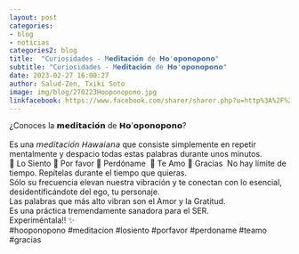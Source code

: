 ```yaml
---
layout: post
categories:
- blog
- noticias
categories2: blog
title:  "Curiosidades - M𝗲𝗱𝗶𝘁𝗮𝗰𝗶𝗼́𝗻 de 𝗛𝗼'𝗼𝗽𝗼𝗻𝗼𝗽𝗼𝗻𝗼"
subtitle: "Curiosidades - M𝗲𝗱𝗶𝘁𝗮𝗰𝗶𝗼́𝗻 de 𝗛𝗼'𝗼𝗽𝗼𝗻𝗼𝗽𝗼𝗻𝗼"
date: 2023-02-27 16:00:27
author: Salud-Zen, Txiki Soto
image: img/blog/270223Hooponopono.jpg
linkfacebook: https://www.facebook.com/sharer/sharer.php?u=http%3A%2F%2Fwww.salud-zen.com%2Fblog%2F2023%2F02%2F27%2Fcuriosidades-hooponopono.html&amp;src=sdkpreparse
---
```

¿Conoces la 𝗺𝗲𝗱𝗶𝘁𝗮𝗰𝗶𝗼́𝗻 de 𝗛𝗼'𝗼𝗽𝗼𝗻𝗼𝗽𝗼𝗻𝗼?⁣  
⁣  
Es una 𝘮𝘦𝘥𝘪𝘵𝘢𝘤𝘪𝘰́𝘯 𝘏𝘢𝘸𝘢𝘪𝘢𝘯𝘢 que consiste simplemente en repetir mentalmente y despacio todas estas palabras durante unos minutos. ⁣
⁣  
🙏 Lo Siento⁣
🙏 Por favor⁣
🙏 Perdóname ⁣
🙏 Te Amo⁣
🙏 Gracias⁣
⁣
No hay límite de tiempo.⁣
Repítelas durante el tiempo que quieras.⁣
⁣  
Sólo su frecuencia elevan nuestra vibración y te conectan con lo esencial, desidentificándote del ego, tu personaje.
⁣  
Las palabras que más alto vibran son el Amor y la Gratitud. ⁣
⁣  
Es una práctica tremendamente sanadora para el SER.
⁣  
Experiméntala!! ✨⁣
⁣  
#hooponopono  #meditacion #losiento #porfavor #perdoname⁣
#teamo #gracias
